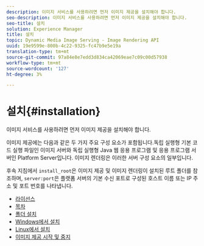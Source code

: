 ```yaml
---
description: 이미지 서비스를 사용하려면 먼저 이미지 제공을 설치해야 합니다.
seo-description: 이미지 서비스를 사용하려면 먼저 이미지 제공을 설치해야 합니다.
seo-title: 설치
solution: Experience Manager
title: 설치
topic: Dynamic Media Image Serving - Image Rendering API
uuid: 19e9599e-800b-4c22-9325-fc47b9e5e19a
translation-type: tm+mt
source-git-commit: 97a84e8e7edd3d834ca42069eae7c09c00d57938
workflow-type: tm+mt
source-wordcount: '127'
ht-degree: 3%

---
```



# 설치{#installation}

이미지 서비스를 사용하려면 먼저 이미지 제공을 설치해야 합니다.

이미지 제공에는 다음과 같은 두 가지 주요 구성 요소가 포함됩니다.독립 실행형 기본 코드 실행 파일인 이미지 서버와 독립 실행형 Java 웹 응용 프로그램 및 응용 프로그램 서버인 Platform Server입니다. 이미지 렌더링은 이러한 서버 구성 요소의 일부입니다.

후속 지침에서 `install_root`은 이미지 제공 및 이미지 렌더링이 설치된 루트 폴더를 참조하며, `server:port`은 플랫폼 서버의 기본 수신 포트로 구성된 호스트 이름 또는 IP 주소 및 포트 번호를 나타냅니다.

* [라이선스](c-licensing.md)
* [목차](c-contents.md)
* [폴더 설치](c-install-folder.md)
* [Windows에서 설치](t-installing-on-windows/t-installing-on-windows.md)
* [Linux에서 설치](c-installing-linux/c-installing-linux.md)
* [이미지 제공 시작 및 중지](t-starting-and-stopping/t-starting-and-stopping.md)
